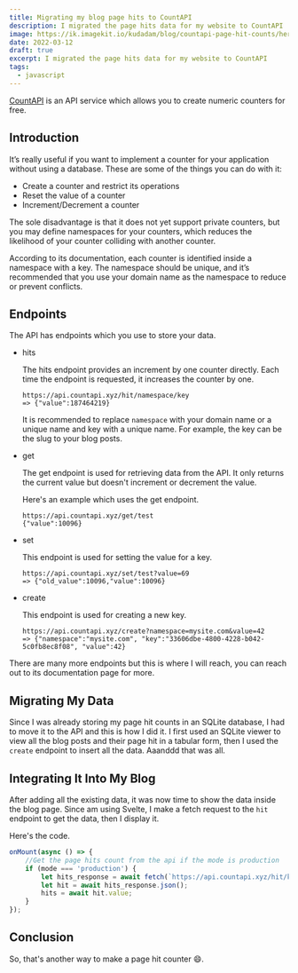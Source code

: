 ```yaml
---
title: Migrating my blog page hits to CountAPI
description: I migrated the page hits data for my website to CountAPI
image: https://ik.imagekit.io/kudadam/blog/countapi-page-hit-counts/hero?updatedAt=1682204823721
date: 2022-03-12
draft: true
excerpt: I migrated the page hits data for my website to CountAPI
tags:
  - javascript
---
```


[CountAPI](https://countapi.xyz/) is an API service which allows you to create numeric counters for free.

## Introduction

It’s really useful if you want to implement a counter for your application without using a database. These are some of the things you can do with it:

- Create a counter and restrict its operations
- Reset the value of a counter
- Increment/Decrement a counter

The sole disadvantage is that it does not yet support private counters, but you may define namespaces for your counters, which reduces the likelihood of your counter colliding with another counter.

According to its documentation, each counter is identified inside a namespace with a key. The namespace should be unique, and it’s recommended that you use your domain name as the namespace to reduce or prevent conflicts.

## Endpoints

The API has endpoints which you use to store your data.

- hits

  The hits endpoint provides an increment by one counter directly. Each time the endpoint is requested, it increases the counter by one.

  ```
  https://api.countapi.xyz/hit/namespace/key
  => {"value":187464219}
  ```

  It is recommended to replace `namespace` with your domain name or a unique name and key with a unique name. For example, the key can be the slug to your blog posts.

- get

  The get endpoint is used for retrieving data from the API. It only returns the current value but doesn't increment or decrement the value.

  Here's an example which uses the get endpoint.

  ```
  https://api.countapi.xyz/get/test
  {"value":10096}
  ```

- set

  This endpoint is used for setting the value for a key.

  ```
  https://api.countapi.xyz/set/test?value=69
  => {"old_value":10096,"value":10096}
  ```

- create

  This endpoint is used for creating a new key.

  ```
  https://api.countapi.xyz/create?namespace=mysite.com&value=42
  => {"namespace":"mysite.com", "key":"33606dbe-4800-4228-b042-5c0fb8ec8f08", "value":42}
  ```

There are many more endpoints but this is where I will reach, you can reach out to its documentation page for more.

## Migrating My Data

Since I was already storing my page hit counts in an SQLite database, I had to move it to the API and this is how I did it. I first used an SQLite viewer to view all the blog posts and their page hit in a tabular form, then I used the `create` endpoint to insert all the data. Aaanddd that was all.

## Integrating It Into My Blog

After adding all the existing data, it was now time to show the data inside the blog page. Since am using Svelte, I make a fetch request to the `hit` endpoint to get the data, then I display it.

Here's the code.

```javascript {filepath=src/routes/blog/[slug]/+page.svelte filename=+page.svelte}
onMount(async () => {
	//Get the page hits count from the api if the mode is production
	if (mode === 'production') {
		let hits_response = await fetch(`https://api.countapi.xyz/hit/kudadam.com/${metadata.slug}`);
		let hit = await hits_response.json();
		hits = await hit.value;
	}
});
```

## Conclusion

So, that's another way to make a page hit counter :smile:.
